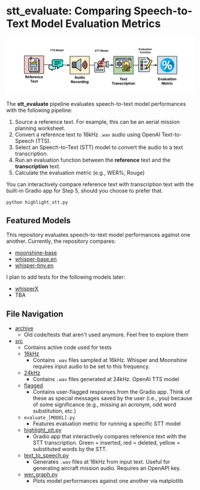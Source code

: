 # stt_evaluate: Comparing Speech-to-Text Model Evaluation Metrics

![Speech-to-Text Model Evaluation Pipeline](stt_evaluate_pipeline.png)

The **stt_evaluate** pipeline evaluates speech-to-text model performances with the following pipeline:

1. Source a reference text. For example, this can be an aerial mission planning worksheet.
2. Convert a reference text to 16kHz `.wav` audio using OpenAI Text-to-Speech (TTS).
3. Select an Speech-to-Text (STT) model to convert the audio to a text transcription. 
4. Run an evaluation function between the **reference** text and the **transcription** text.
5. Calculate the evaluation metric (e.g., WER%, Rouge)

You can interactively compare reference text with transcription text with the built-in Gradio app for Step 5, should you choose to prefer that.

```
python highlight_stt.py
```

## Featured Models

This repository evaluates speech-to-text model performances against one another. Currently, the repository compares:

- [moonshine-base](https://huggingface.co/UsefulSensors/moonshine-base)
- [whisper-base.en](https://huggingface.co/openai/whisper-base.en)
- [whisper-tiny.en](https://huggingface.co/openai/whisper-tiny.en)

I plan to add tests for the following models later:

- [whisperX](https://github.com/m-bain/whisperX)
- TBA

## File Navigation

- [archive](archive/)
  - Old code/tests that aren't used anymore. Feel free to explore them
- [src](src/)
  - Contains active code used for tests
  - [16kHz](src/16kHz/)
    - Contains `.wav` files sampled at 16kHz. Whisper and Moonshine requires input audio to be set to this frequency.
  - [24kHz](src/24kHz/)
    - Contains `.wav` files generated at 24kHz. OpenAI TTS model
  - [flagged](src/flagged/)
    - Contains user-flagged responses from the Gradio app. Think of these as special messages saved by the user (i.e., you) because of some significance (e.g., missing an acronym, odd word substitution, etc.)
  - `evaluate_[MODEL].py`
    - Features evaluation metric for running a specific STT model
  - [highlight_stt.py](src/highlight_stt.py)
    - Gradio app that interactively compares reference text with the STT transcription. Green = inserted, red = deleted, yellow = substituted words by the STT.
  - [text_to_speech.py](src/text_to_speech.py)
    - Generates `.wav` files at 16kHz from input text. Useful for generating aircraft mission audio. Requires an OpenAPI key.
  - [wer_graph.py](src/wer_graph.py)
    - Plots model performances against one another via matplotlib
